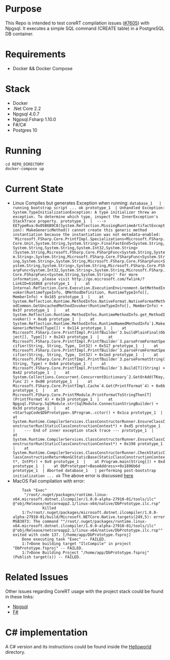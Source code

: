 # Purpose
This Repo is intended to test coreRT compilation issues ([#7605](https://github.com/dotnet/corert/issues/7605)) with Npgsql. It executes a simple SQL command (CREATE table) in 
a PostgreSQL DB container.

# Requirements
- Docker && Docker Compose

# Stack
- Docker
- .Net Core 2.2
- Npgsql 4.0.7
- Ngpsql.Fsharp 1.10.0
- F#/C#
- Postgres 10

# Running
```
cd REPO_DIRECTORY
docker-compose up
```

# Current State
 - Linux
    Compiles but generates Exception when running:
        ```
            database_1   | running bootstrap script ... ok
            prototype_1  | Unhandled Exception: System.TypeInitializationException: A type initializer threw an exception. To determine which type, inspect the InnerException's StackTrace property.
            prototype_1  |  ---> EETypeRva:0x05B6B9C8(System.Reflection.MissingRuntimeArtifactException): MakeGenericMethod() cannot create this generic method instantiation because the instantiation was not metadata-enabled: 'Microsoft.FSharp.Core.PrintfImpl.Specializations<Microsoft.FSharp.Core.Unit,System.String,System.String>.FinalFastEnd5<System.String,System.String,System.String,System.Int32,System.String>(System.String,Microsoft.FSharp.Core.FSharpFunc<System.String,System.String>,System.String,Microsoft.FSharp.Core.FSharpFunc<System.String,System.String>,System.String,Microsoft.FSharp.Core.FSharpFunc<System.String,System.String>,System.String,Microsoft.FSharp.Core.FSharpFunc<System.Int32,System.String>,System.String,Microsoft.FSharp.Core.FSharpFunc<System.String,System.String>)' For more information, please visit http://go.microsoft.com/fwlink/?LinkID=616868
            prototype_1  |    at Internal.Reflection.Core.Execution.ExecutionEnvironment.GetMethodInvoker(RuntimeTypeInfo, QMethodDefinition, RuntimeTypeInfo[], MemberInfo) + 0x165
            prototype_1  |    at System.Reflection.Runtime.MethodInfos.NativeFormat.NativeFormatMethodCommon.GetUncachedMethodInvoker(RuntimeTypeInfo[], MemberInfo) + 0x3f
            prototype_1  |    at System.Reflection.Runtime.MethodInfos.RuntimeMethodInfo.get_MethodInvoker() + 0xab
            prototype_1  |    at System.Reflection.Runtime.MethodInfos.RuntimeNamedMethodInfo`1.MakeGenericMethod(Type[]) + 0x114
            prototype_1  |    at Microsoft.FSharp.Core.PrintfImpl.PrintfBuilder`3.buildPlainFinal(Object[], Type[]) + 0x243
            prototype_1  |    at Microsoft.FSharp.Core.PrintfImpl.PrintfBuilder`3.parseFromFormatSpecifier(String, String, Type, Int32) + 0x517
            prototype_1  |    at Microsoft.FSharp.Core.PrintfImpl.PrintfBuilder`3.parseFromFormatSpecifier(String, String, Type, Int32) + 0x1ed
            prototype_1  |    at Microsoft.FSharp.Core.PrintfImpl.PrintfBuilder`3.parseFormatString(String, Type) + 0xb4
            prototype_1  |    at Microsoft.FSharp.Core.PrintfImpl.PrintfBuilder`3.Build[T](String) + 0x42
            prototype_1  |    at System.Collections.Concurrent.ConcurrentDictionary`2.GetOrAdd(TKey, Func`2) + 0x80
            prototype_1  |    at Microsoft.FSharp.Core.PrintfImpl.Cache`4.Get(PrintfFormat`4) + 0x6b
            prototype_1  |    at Microsoft.FSharp.Core.PrintfModule.PrintFormatToStringThen[T](PrintfFormat`4) + 0x19
            prototype_1  |    at Npgsql.FSharp.SqlModule.str(SqlModule.ConnectionStringBuilder) + 0x3d
            prototype_1  |    at <StartupCode$DbPrototype>.$Program..cctor() + 0x1ca
            prototype_1  |    at System.Runtime.CompilerServices.ClassConstructorRunner.EnsureClassConstructorRun(StaticClassConstructionContext*) + 0xd5
            prototype_1  |    --- End of inner exception stack trace ---
            prototype_1  |    at System.Runtime.CompilerServices.ClassConstructorRunner.EnsureClassConstructorRun(StaticClassConstructionContext*) + 0x198
            prototype_1  |    at System.Runtime.CompilerServices.ClassConstructorRunner.CheckStaticClassConstructionReturnNonGCStaticBase(StaticClassConstructionContext*, IntPtr) + 0x9
            prototype_1  |    at Program.main(String[]) + 0xd
            prototype_1  |    at DbPrototype!<BaseAddress>+0x1896b6d
            prototype_1  | Aborted
            database_1   | performing post-bootstrap initialization ... ok
        ```
        The above error is discussed [here](https://github.com/dotnet/corert/issues/7605#issuecomment-510539851)
 - MacOS
    Fail compilation with error: 
    ```
        Task "Exec"
         "/root/.nuget/packages/runtime.linux-x64.microsoft.dotnet.ilcompiler/1.0.0-alpha-27910-01/tools/ilc" @"obj/Release/netcoreapp2.1/linux-x64/native/DbPrototype.ilc.rsp"
		         Killed
        1:7>/root/.nuget/packages/microsoft.dotnet.ilcompiler/1.0.0-alpha-27910-01/build/Microsoft.NETCore.Native.targets(249,5): error MSB3073: The command ""/root/.nuget/packages/runtime.linux-x64.microsoft.dotnet.ilcompiler/1.0.0-alpha-27910-01/tools/ilc" @"obj/Release/netcoreapp2.1/linux-x64/native/DbPrototype.ilc.rsp"" exited with code 137. [/home/app/DbPrototype.fsproj]
        Done executing task "Exec" -- FAILED.
        1:7>Done building target "IlcCompile" in project "DbPrototype.fsproj" -- FAILED.
        1:7>Done Building Project "/home/app/DbPrototype.fsproj" (Publish target(s)) -- FAILED.
    ```

# Related Issues
Other issues regarding CoreRT usage with the project stack could be found in these links:
- [Npgsql](https://github.com/dotnet/corert/issues?utf8=✓&q=is%3Aissue+npgsql)
- [F#](https://github.com/dotnet/corert/issues/2057)

# C# implementation
A C# version and its instructions could be found inside the [Helloworld](https://github.com/OshoNot/coreRTissue/tree/master/HelloWorld) directory. 